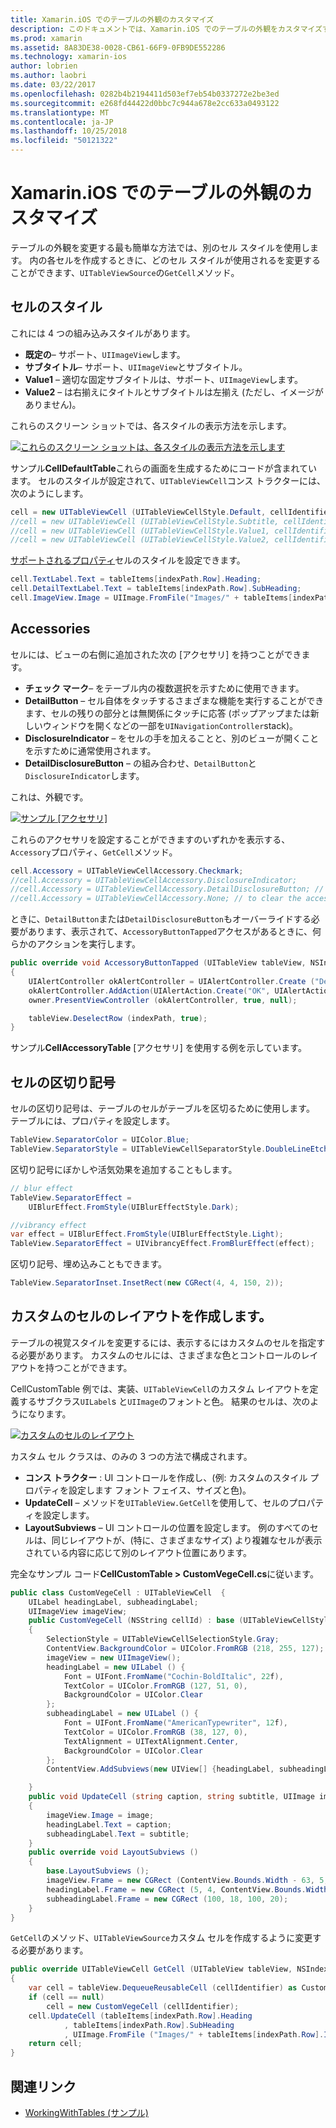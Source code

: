```yaml
---
title: Xamarin.iOS でのテーブルの外観のカスタマイズ
description: このドキュメントでは、Xamarin.iOS でのテーブルの外観をカスタマイズする方法について説明します。 これは、セルのスタイル、[アクセサリ]、セルの区切り記号、およびカスタムのセルのレイアウトについて説明します。
ms.prod: xamarin
ms.assetid: 8A83DE38-0028-CB61-66F9-0FB9DE552286
ms.technology: xamarin-ios
author: lobrien
ms.author: laobri
ms.date: 03/22/2017
ms.openlocfilehash: 0282b4b2194411d503ef7eb54b0337272e2be3ed
ms.sourcegitcommit: e268fd44422d0bbc7c944a678e2cc633a0493122
ms.translationtype: MT
ms.contentlocale: ja-JP
ms.lasthandoff: 10/25/2018
ms.locfileid: "50121322"
---
```

# <a name="customizing-a-tables-appearance-in-xamarinios"></a>Xamarin.iOS でのテーブルの外観のカスタマイズ

テーブルの外観を変更する最も簡単な方法では、別のセル スタイルを使用します。 内の各セルを作成するときに、どのセル スタイルが使用されるを変更することができます、`UITableViewSource`の`GetCell`メソッド。

## <a name="cell-styles"></a>セルのスタイル

これには 4 つの組み込みスタイルがあります。

-  **既定の**– サポート、`UIImageView`します。
-  **サブタイトル**– サポート、`UIImageView`とサブタイトル。
-  **Value1** – 適切な固定サブタイトルは、サポート、`UIImageView`します。
-  **Value2** – は右揃えにタイトルとサブタイトルは左揃え (ただし、イメージがありません)。


これらのスクリーン ショットでは、各スタイルの表示方法を示します。

 [![](customizing-table-appearance-images/image7.png "これらのスクリーン ショットは、各スタイルの表示方法を示します")](customizing-table-appearance-images/image7.png#lightbox)

サンプル**CellDefaultTable**これらの画面を生成するためにコードが含まれています。 セルのスタイルが設定されて、`UITableViewCell`コンス トラクターには、次のようにします。

```csharp
cell = new UITableViewCell (UITableViewCellStyle.Default, cellIdentifier);
//cell = new UITableViewCell (UITableViewCellStyle.Subtitle, cellIdentifier);
//cell = new UITableViewCell (UITableViewCellStyle.Value1, cellIdentifier);
//cell = new UITableViewCell (UITableViewCellStyle.Value2, cellIdentifier);
```

[サポートされるプロパティ](http://developer.xamarin.com/api/type/UIKit.UITableViewCell/)セルのスタイルを設定できます。

```csharp
cell.TextLabel.Text = tableItems[indexPath.Row].Heading;
cell.DetailTextLabel.Text = tableItems[indexPath.Row].SubHeading;
cell.ImageView.Image = UIImage.FromFile("Images/" + tableItems[indexPath.Row].ImageName); // don't use for Value2
```

## <a name="accessories"></a>Accessories

セルには、ビューの右側に追加された次の [アクセサリ] を持つことができます。

-   **チェック マーク**– をテーブル内の複数選択を示すために使用できます。
-   **DetailButton** – セル自体をタッチするさまざまな機能を実行することができます、セルの残りの部分とは無関係にタッチに応答 (ポップアップまたは新しいウィンドウを開くなどの一部を`UINavigationController`stack)。
-   **DisclosureIndicator** – をセルの手を加えることと、別のビューが開くことを示すために通常使用されます。
-   **DetailDisclosureButton** – の組み合わせ、`DetailButton`と`DisclosureIndicator`します。


これは、外観です。

 [![](customizing-table-appearance-images/image8.png "サンプル [アクセサリ]")](customizing-table-appearance-images/image8.png#lightbox)

これらのアクセサリを設定することができますのいずれかを表示する、`Accessory`プロパティ、`GetCell`メソッド。

```csharp
cell.Accessory = UITableViewCellAccessory.Checkmark;
//cell.Accessory = UITableViewCellAccessory.DisclosureIndicator;
//cell.Accessory = UITableViewCellAccessory.DetailDisclosureButton; // implement AccessoryButtonTapped
//cell.Accessory = UITableViewCellAccessory.None; // to clear the accessory
```

ときに、`DetailButton`または`DetailDisclosureButton`もオーバーライドする必要があります、表示されて、`AccessoryButtonTapped`アクセスがあるときに、何らかのアクションを実行します。

```csharp
public override void AccessoryButtonTapped (UITableView tableView, NSIndexPath indexPath)
{
    UIAlertController okAlertController = UIAlertController.Create ("DetailDisclosureButton Touched", tableItems[indexPath.Row].Heading, UIAlertControllerStyle.Alert);
    okAlertController.AddAction(UIAlertAction.Create("OK", UIAlertActionStyle.Default, null));
    owner.PresentViewController (okAlertController, true, null);

    tableView.DeselectRow (indexPath, true);
}
```

サンプル**CellAccessoryTable** [アクセサリ] を使用する例を示しています。

## <a name="cell-separators"></a>セルの区切り記号

セルの区切り記号は、テーブルのセルがテーブルを区切るために使用します。 テーブルには、プロパティを設定します。

```csharp
TableView.SeparatorColor = UIColor.Blue;
TableView.SeparatorStyle = UITableViewCellSeparatorStyle.DoubleLineEtched;
```

区切り記号にぼかしや活気効果を追加することもします。

```csharp
// blur effect
TableView.SeparatorEffect =
    UIBlurEffect.FromStyle(UIBlurEffectStyle.Dark);

//vibrancy effect
var effect = UIBlurEffect.FromStyle(UIBlurEffectStyle.Light);
TableView.SeparatorEffect = UIVibrancyEffect.FromBlurEffect(effect);
```

区切り記号、埋め込みこともできます。

```csharp
TableView.SeparatorInset.InsetRect(new CGRect(4, 4, 150, 2));
```

## <a name="creating-custom-cell-layouts"></a>カスタムのセルのレイアウトを作成します。

テーブルの視覚スタイルを変更するには、表示するにはカスタムのセルを指定する必要があります。 カスタムのセルには、さまざまな色とコントロールのレイアウトを持つことができます。

CellCustomTable 例では、実装、`UITableViewCell`のカスタム レイアウトを定義するサブクラス`UILabel`s と`UIImage`のフォントと色。 結果のセルは、次のようになります。

 [![](customizing-table-appearance-images/image9.png "カスタムのセルのレイアウト")](customizing-table-appearance-images/image9.png#lightbox)

カスタム セル クラスは、のみの 3 つの方法で構成されます。

-   **コンス トラクター** : UI コントロールを作成し、(例: カスタムのスタイル プロパティを設定します フォント フェイス、サイズと色)。
-   **UpdateCell** – メソッドを`UITableView.GetCell`を使用して、セルのプロパティを設定します。
-   **LayoutSubviews** – UI コントロールの位置を設定します。 例のすべてのセルは、同じレイアウトが、(特に、さまざまなサイズ) より複雑なセルが表示されている内容に応じて別のレイアウト位置にあります。


完全なサンプル コード**CellCustomTable > CustomVegeCell.cs**に従います。

```csharp
public class CustomVegeCell : UITableViewCell  {
    UILabel headingLabel, subheadingLabel;
    UIImageView imageView;
    public CustomVegeCell (NSString cellId) : base (UITableViewCellStyle.Default, cellId)
    {
        SelectionStyle = UITableViewCellSelectionStyle.Gray;
        ContentView.BackgroundColor = UIColor.FromRGB (218, 255, 127);
        imageView = new UIImageView();
        headingLabel = new UILabel () {
            Font = UIFont.FromName("Cochin-BoldItalic", 22f),
            TextColor = UIColor.FromRGB (127, 51, 0),
            BackgroundColor = UIColor.Clear
        };
        subheadingLabel = new UILabel () {
            Font = UIFont.FromName("AmericanTypewriter", 12f),
            TextColor = UIColor.FromRGB (38, 127, 0),
            TextAlignment = UITextAlignment.Center,
            BackgroundColor = UIColor.Clear
        };
        ContentView.AddSubviews(new UIView[] {headingLabel, subheadingLabel, imageView});

    }
    public void UpdateCell (string caption, string subtitle, UIImage image)
    {
        imageView.Image = image;
        headingLabel.Text = caption;
        subheadingLabel.Text = subtitle;
    }
    public override void LayoutSubviews ()
    {
        base.LayoutSubviews ();
        imageView.Frame = new CGRect (ContentView.Bounds.Width - 63, 5, 33, 33);
        headingLabel.Frame = new CGRect (5, 4, ContentView.Bounds.Width - 63, 25);
        subheadingLabel.Frame = new CGRect (100, 18, 100, 20);
    }
}
```

`GetCell`のメソッド、`UITableViewSource`カスタム セルを作成するように変更する必要があります。

```csharp
public override UITableViewCell GetCell (UITableView tableView, NSIndexPath indexPath)
{
    var cell = tableView.DequeueReusableCell (cellIdentifier) as CustomVegeCell;
    if (cell == null)
        cell = new CustomVegeCell (cellIdentifier);
    cell.UpdateCell (tableItems[indexPath.Row].Heading
            , tableItems[indexPath.Row].SubHeading
            , UIImage.FromFile ("Images/" + tableItems[indexPath.Row].ImageName) );
    return cell;
}
```



## <a name="related-links"></a>関連リンク

- [WorkingWithTables (サンプル)](https://developer.xamarin.com/samples/monotouch/WorkingWithTables)
